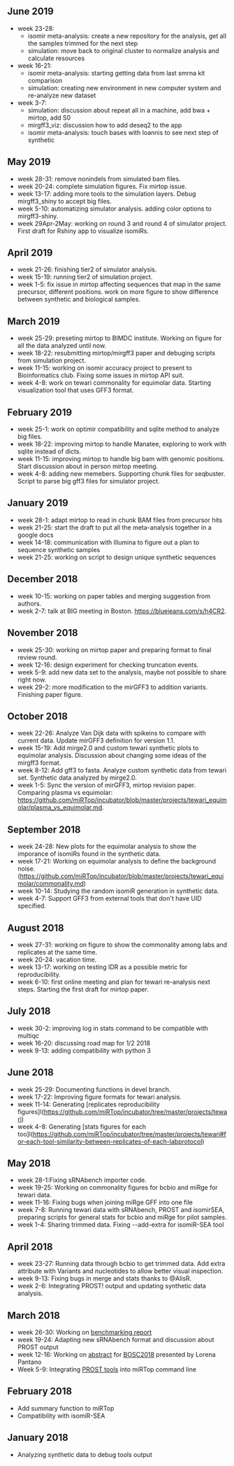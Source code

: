 ## June 2019

* week 23-28:
  * isomir meta-analysis: create a new repository for the analysis, get all the samples trimmed for the next step
  * simulation: move back to original cluster to normalize analysis and calculate resources
* week 16-21:
  * isomir meta-analysis: starting getting data from last smrna kit comparison
  * simulation: creating new environment in new computer system and re-analyze new dataset
* week 3-7: 
  * simulation: discussion about repeat all in a machine, add bwa + mirtop, add S0
  * mirgff3_viz: discussion how to add deseq2 to the app
  * isomir meta-analysis: touch bases with Ioannis to see next step of synthetic

## May 2019

* week 28-31: remove nonindels from simulated bam files.
* week 20-24: complete simulation figures. Fix mirtop issue.
* week 13-17: adding more tools to the simulation layers. Debug mirgff3_shiny to accept big files.
* week 5-10: automatizing simulator analysis. adding color options to mirgff3-shiny.
* week 29Apr-2May: working on round 3 and round 4 of simulator project. First draft for Rshiny app to visualize isomiRs.

## April 2019

* week 21-26: finishing tier2 of simulator analysis.
* week 15-19: running tier2 of simulation project.
* week 1-5: fix issue in mirtop affecting sequences that map in the same precursor, different positions. work on more figure to show difference between synthetic and biological samples.

## March 2019

* week 25-29: preseting mirtop to BIMDC institute. Working on figure for all the data analyzed until now.
* week 18-22: resubmitting mirtop/mirgff3 paper and debuging scripts from simulation project.
* week 11-15: working on isomir accuracy project to present to Bioinformatics club. Fixing some issues in mirtop API suit.
* week 4-8: work on tewari commonality for equimolar data. Starting visualization tool that uses GFF3 format.

## February 2019

* week 25-1: work on optimir compatibility and sqlite method to analyze big files.
* week 18-22: improving mirtop to handle Manatee, exploring to work with sqlite instead of dicts.
* week 11-15: improving mirtop to handle big bam with genomic positions. Start discussion about in person mirtop meeting.
* week 4-8: adding new memebers. Supporting chunk files for seqbuster. Script to parse big gff3 files for simulator project.

## January 2019

* week 28-1: adapt mirtop to read in chunk BAM files from precursor hits
* week 21-25: start the draft to put all the meta-analysis together in a google docs
* week 14-18: communication with Illumina to figure out a plan to sequence synthetic samples
* week 21-25: working on script to design unique synthetic sequences

## December 2018

* week 10-15: working on paper tables and merging suggestion from authors.
* week 2-7: talk at BIG meeting in Boston. https://bluejeans.com/s/h4CR2.

## November 2018

* week 25-30: working on mirtop paper and preparing format to final review round. 
* week 12-16: design experiment for checking truncation events.
* week 5-9: add new data set to the analysis, maybe not possible to share right now.
* week 29-2: more modification to the mirGFF3 to addition variants. Finishing paper figure.

## October 2018

* week 22-26: Analyze Van Dijk data with spikeins to compare with current data. Update mirGFF3 definition for version 1.1.
* week 15-19: Add mirge2.0 and custom tewari synthetic plots to equimolar analysis. Discussion about changing some ideas of the mirgff3 format.
* week 8-12: Add gff3 to fasta. Analyze custom synthetic data from tewari set. Synthetic data analyzed by mirge2.0.
* week 1-5: Sync the version of mirGFF3, mirtop revision paper. Comparing plasma vs equimolar: https://github.com/miRTop/incubator/blob/master/projects/tewari_equimolar/plasma_vs_equimolar.md.

## September 2018

* week 24-28: New plots for the equimolar analysis to show the imporance of isomiRs found in the synthetic data.
* week 17-21: Working on equimolar analysis to define the background noise. (https://github.com/miRTop/incubator/blob/master/projects/tewari_equimolar/commonality.md)
* week 10-14: Studying the random isomiR generation in synthetic data.
* week 4-7: Support GFF3 from external tools that don't have UID specified.

## August 2018

* week 27-31: working on figure to show the commonality among labs and replicates at the same time.
* week 20-24: vacation time.
* week 13-17: working on testing IDR as a possible metric for reproducibility.
* week 6-10: first online meeting and plan for tewari re-analysis next steps. Starting the first draft for mirtop paper.

## July 2018

* week 30-2: improving log in stats command to be compatible with multiqc
* week 16-20: discussing road map for 1/2 2018
* week 9-13: adding compatibility with python 3

## June 2018

* week 25-29: Documenting functions in devel branch.
* week 17-22: Improving figure formats for tewari analysis.
* week 11-14: Generating [replicates reproducibility figures]l(https://github.com/miRTop/incubator/tree/master/projects/tewari)
* week 4-8: Generating [stats figures for each too]l(https://github.com/miRTop/incubator/tree/master/projects/tewari#for-each-tool-similarity-between-replicates-of-each-labprotocol)

## May 2018

* week 28-1:Fixing sRNAbench importer code.
* week 19-25: Working on commonality figures for bcbio and miRge for tewari data.
* week 11-16: Fixing bugs when joining miRge GFF into one file
* week 7-8: Running tewari data with sRNAbench, PROST and isomirSEA, preparing scripts for general stats for bcbio and miRge for pilot samples.
* week 1-4: Sharing trimmed data. Fixing --add-extra for isomiR-SEA tool

## April 2018

* week 23-27: Running data through bcbio to get trimmed data. Add extra attribute with Variants and nucleotides to allow better visual inspection.
* week 9-13: Fixing bugs in merge and stats thanks to @AlisR.
* week 2-6: Integrating PROST! output and updating synthetic data analysis.

## March 2018

* week 26-30: Working on [benchmarking report](https://github.com/miRTop/incubator/tree/master/synthetic)
* week 19-24: Adapting new sRNAbench format and discussion about PROST output
* week 12-16: Working on [abstract](https://github.com/miRTop/miRTOP.github.io/blob/master/docs/bosc2018_lpantano.pdf) for [BOSC2018](https://gccbosc2018.sched.com) presented by Lorena Pantano
* Week 5-9: Integrating [PROST tools](https://github.com/uoregon-postlethwait/prost) into miRTop command line

## February 2018

* Add summary function to miRTop
* Compatibility with isomiR-SEA

## January 2018

* Analyzing synthetic data to debug tools output
